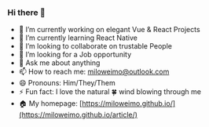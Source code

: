 ### Hi there 👋

- 🔭 I’m currently working on elegant Vue & React Projects
- 🌱 I’m currently learning React Native
- 👯 I’m looking to collaborate on trustable People
- 🤔 I’m looking for a Job opportunity
- 💬 Ask me about anything
- 📫 How to reach me: miloweimo@outlook.com
- 😄 Pronouns: Him/They/Them
- ⚡ Fun fact: I love the natural 🍀 wind blowing through me
- 🏠 My homepage: [https://miloweimo.github.io/](https://miloweimo.github.io/article/)
